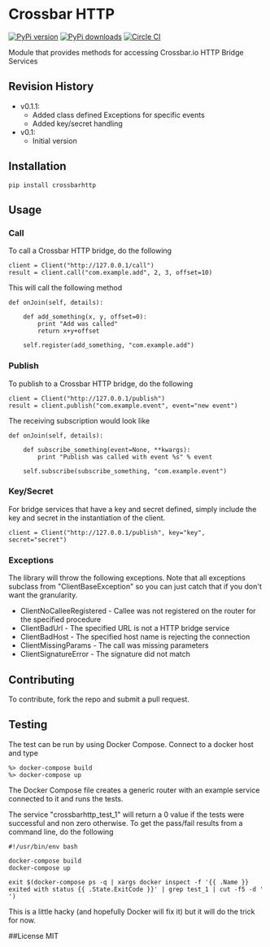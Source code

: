 # Crossbar HTTP

[![PyPi version](https://img.shields.io/pypi/v/crossbarhttp.svg)](https://pypi.python.org/pypi/crossbarhttp)
[![PyPi downloads](https://img.shields.io/pypi/dm/crossbarhttp.svg)](https://pypi.python.org/pypi/crossbarhttp)
[![Circle CI](https://circleci.com/gh/thehq/python-crossbarhttp/tree/master.svg?style=shield)](https://circleci.com/gh/thehq/python-crossbarhttp/tree/master)

Module that provides methods for accessing Crossbar.io HTTP Bridge Services

## Revision History

  - v0.1.1:
    - Added class defined Exceptions for specific events
    - Added key/secret handling
  - v0.1:
    - Initial version

## Installation

    pip install crossbarhttp

## Usage

### Call
To call a Crossbar HTTP bridge, do the following

    client = Client("http://127.0.0.1/call")
    result = client.call("com.example.add", 2, 3, offset=10)
    
This will call the following method

    def onJoin(self, details):
        
        def add_something(x, y, offset=0):
            print "Add was called"
            return x+y+offset

        self.register(add_something, "com.example.add")
        
### Publish
To publish to a Crossbar HTTP bridge, do the following

    client = Client("http://127.0.0.1/publish")
    result = client.publish("com.example.event", event="new event")
    
The receiving subscription would look like

    def onJoin(self, details):
        
        def subscribe_something(event=None, **kwargs):
            print "Publish was called with event %s" % event

        self.subscribe(subscribe_something, "com.example.event") 

### Key/Secret
For bridge services that have a key and secret defined, simply include the key and secret in the instantiation of the
client.

    client = Client("http://127.0.0.1/publish", key="key", secret="secret")

### Exceptions
The library will throw the following exceptions.  Note that all exceptions subclass from "ClientBaseException" so
you can just catch that if you don't want the granularity.

  - ClientNoCalleeRegistered - Callee was not registered on the router for the specified procedure
  - ClientBadUrl - The specified URL is not a HTTP bridge service
  - ClientBadHost - The specified host name is rejecting the connection
  - ClientMissingParams - The call was missing parameters
  - ClientSignatureError - The signature did not match

## Contributing
To contribute, fork the repo and submit a pull request.

## Testing
The test can be run by using Docker Compose.  Connect to a docker host and type

    %> docker-compose build
    %> docker-compose up

The Docker Compose file creates a generic router with an example service connected to it and runs the tests.
    
The service "crossbarhttp_test_1" will return a 0 value if the tests were successful and non zero otherwise.  To get the
pass/fail results from a command line, do the following

    #!/usr/bin/env bash
    
    docker-compose build
    docker-compose up
    
    exit $(docker-compose ps -q | xargs docker inspect -f '{{ .Name }} exited with status {{ .State.ExitCode }}' | grep test_1 | cut -f5 -d ' ')

This is a little hacky (and hopefully Docker will fix it) but it will do the trick for now.

##License
MIT
